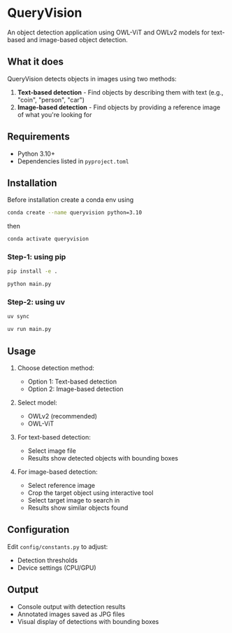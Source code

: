 # QueryVision

An object detection application using OWL-ViT and OWLv2 models for text-based and image-based object detection.

## What it does

QueryVision detects objects in images using two methods:

1. **Text-based detection** - Find objects by describing them with text (e.g., "coin", "person", "car")
2. **Image-based detection** - Find objects by providing a reference image of what you're looking for

## Requirements

- Python 3.10+
- Dependencies listed in `pyproject.toml`

## Installation

Before installation create a conda env using 

```bash
conda create --name queryvision python=3.10
```
then

```bash
conda activate queryvision
```

### Step-1: using pip
```bash
pip install -e .
```

```bash
python main.py
```

### Step-2: using uv

```bash
uv sync
```

```bash
uv run main.py
```

## Usage

1. Choose detection method:
   - Option 1: Text-based detection
   - Option 2: Image-based detection

2. Select model:
   - OWLv2 (recommended)
   - OWL-ViT

3. For text-based detection:
   - Select image file
   - Results show detected objects with bounding boxes

4. For image-based detection:
   - Select reference image
   - Crop the target object using interactive tool
   - Select target image to search in
   - Results show similar objects found

## Configuration

Edit `config/constants.py` to adjust:
- Detection thresholds
- Device settings (CPU/GPU)

## Output

- Console output with detection results
- Annotated images saved as JPG files
- Visual display of detections with bounding boxes